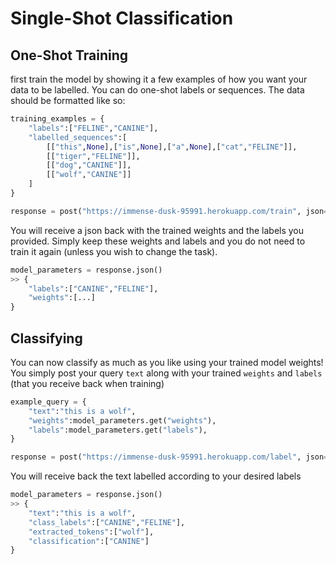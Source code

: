 # Single-Shot Classification

## One-Shot Training

first train the model by showing it a few examples of how you want your data to be labelled.  You can do one-shot labels or sequences. The data should be formatted like so:

```python
training_examples = {
    "labels":["FELINE","CANINE"],
    "labelled_sequences":[
        [["this",None],["is",None],["a",None],["cat","FELINE"]],
        [["tiger","FELINE"]],
        [["dog","CANINE"]],
        [["wolf","CANINE"]]
    ]
}

response = post("https://immense-dusk-95991.herokuapp.com/train", json=train_data)
```
You will receive a json back with the trained weights and the labels you provided. Simply keep these weights and labels and you do not need to train it again (unless you wish to change the task).  

```python
model_parameters = response.json()
>> {
    "labels":["CANINE","FELINE"],
    "weights":[...]
}
```

## Classifying

You can now classify as much as you like using your trained model weights!  You simply post your query `text` along with your trained `weights` and `labels` (that you receive back when training)

```python
example_query = {
    "text":"this is a wolf",
    "weights":model_parameters.get("weights"),
    "labels":model_parameters.get("labels"),
}

response = post("https://immense-dusk-95991.herokuapp.com/label", json=example_query)
```

You will receive back the text labelled according to your desired labels

```python
model_parameters = response.json()
>> {
    "text":"this is a wolf",
    "class_labels":["CANINE","FELINE"],
    "extracted_tokens":["wolf"],
    "classification":["CANINE"]
}
```